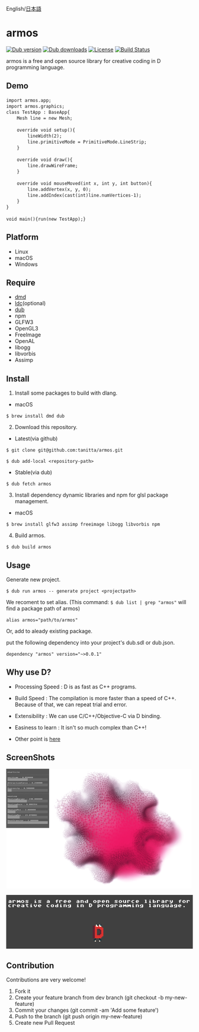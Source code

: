 English/[日本語](https://github.com/tanitta/armos/blob/master/README.ja.md)

armos
====

[![Dub version][dub-version]][dub-version-url]
[![Dub downloads][dub-downloads]][dub-downloads-url]
[![License][license-badge]][license-badge-url]
[![Build Status][build-status]][build-status-url]

armos is a free and open source library for creative coding in D programming language.


## Demo

```
import armos.app;
import armos.graphics;
class TestApp : BaseApp{
    Mesh line = new Mesh;

    override void setup(){
        lineWidth(2);
        line.primitiveMode = PrimitiveMode.LineStrip;
    }

    override void draw(){
        line.drawWireFrame;
    }

    override void mouseMoved(int x, int y, int button){
        line.addVertex(x, y, 0);
        line.addIndex(cast(int)line.numVertices-1);
    }
}

void main(){run(new TestApp);}
```

## Platform

- Linux
- macOS
- Windows

## Require

- [dmd](https://dlang.org/)
- [ldc](https://github.com/ldc-developers/ldc)(optional)
- [dub](http://code.dlang.org/)
- npm
- GLFW3
- OpenGL3
- FreeImage
- OpenAL
- libogg
- libvorbis
- Assimp


## Install

1. Install some packages to build with dlang.
  - macOS
  ```
  $ brew install dmd dub
  ```

2. Download this repository.
  - Latest(via github)
  ```
  $ git clone git@github.com:tanitta/armos.git
  ```
  ```
  $ dub add-local <repository-path>
  ```

  - Stable(via dub)
  ```
  $ dub fetch armos
  ```

3. Install dependency dynamic libraries and npm for glsl package management.
  - macOS
  ```
  $ brew install glfw3 assimp freeimage libogg libvorbis npm
  ```

4. Build armos.
  ```
  $ dub build armos
  ```

## Usage

Generate new project.

```
$ dub run armos -- generate project <projectpath>
```

We recoment to set alias. (This command: `$ dub list | grep "armos"` will find a package  path of armos)

```
alias armos="path/to/armos"
```

Or, add to aleady existing package.

put the following dependency into your project's dub.sdl or dub.json.

```
dependency "armos" version="~>0.0.1"
```

## Why use D?

- Processing Speed : D is as fast as C++ programs.

- Build Speed : The compilation is more faster than a speed of C++. Because of that, we can repeat trial and error.

- Extensibility : We can use C/C++/Objective-C via D binding.

- Easiness to learn : It isn't so much complex than C++!

- Other point is [here](http://dlang.org/index.html)


## ScreenShots

![ss1](https://github.com/tanitta/armos/blob/dev/ss/ss1.png)

![ss2](https://github.com/tanitta/armos/blob/dev/ss/ss2.png)


## Contribution

Contributions are very welcome!

1. Fork it
2. Create your feature branch from dev branch (git checkout -b my-new-feature)
3. Commit your changes (git commit -am 'Add some feature')
4. Push to the branch (git push origin my-new-feature)
5. Create new Pull Request


[dub-version]:       https://img.shields.io/dub/v/armos.svg
[dub-version-url]:   https://code.dlang.org/packages/armos
[dub-downloads]:     https://img.shields.io/dub/dt/armos.svg
[dub-downloads-url]: https://code.dlang.org/packages/armos
[license-badge]:     https://img.shields.io/badge/License-BSL%20v1.0-blue.svg
[license-badge-url]: ./LICENSE
[build-status]:      https://travis-ci.org/tanitta/armos.svg?branch=dev
[build-status-url]:  https://travis-ci.org/tanitta/armos
